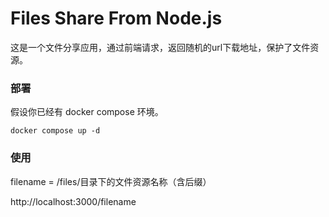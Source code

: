 # Files Share From Node.js

这是一个文件分享应用，通过前端请求，返回随机的url下载地址，保护了文件资源。

### 部署
假设你已经有 docker compose 环境。

```
docker compose up -d
```

### 使用
filename = /files/目录下的文件资源名称（含后缀）

http://localhost:3000/filename
